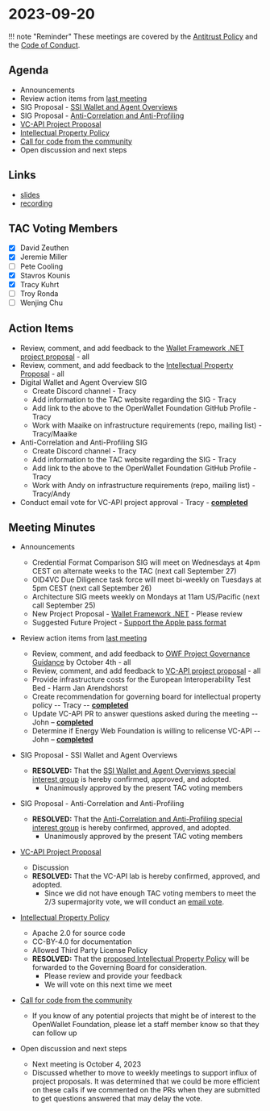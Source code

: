 [//]: # (SPDX-License-Identifier: CC-BY-4.0)

# 2023-09-20

!!! note "Reminder"
    These meetings are covered by the [Antitrust Policy](../../governance/antitrust.md) and the [Code of Conduct](../../governance/code-of-conduct.md).

## Agenda
- Announcements
- Review action items from [last meeting](./2023-09-06.md#action-items)
- SIG Proposal - [SSI Wallet and Agent Overviews](https://github.com/openwallet-foundation/tac/issues/56)
- SIG Proposal - [Anti-Correlation and Anti-Profiling](https://github.com/openwallet-foundation/tac/issues/57)
- [VC-API Project Proposal](https://github.com/openwallet-foundation/project-proposals/pull/12)
- [Intellectual Property Policy](https://docs.google.com/document/d/11hTvmHkM6FQGFQp-Lsq6sbTblgIaKWccV6a7nP1nFa0/edit)
- [Call for code from the community](https://github.com/openwallet-foundation/project-proposals)
- Open discussion and next steps

## Links
- [slides](https://docs.google.com/presentation/d/18fnNIsJSsyLVghINBK4iTqFP6UYacCJjP7jnDjxZcGw/edit?usp=sharing)
- [recording](https://zoom.us/rec/share/api73LV5M18PbQRQIaO0SLJ1YB0rMRZAg0-yDzVBHtW1t4LyHiJO29f3GhCV6g8P.7eANymN4gmo1-7Cq)

## TAC Voting Members

- [x] David Zeuthen
- [x] Jeremie Miller
- [ ] Pete Cooling
- [x] Stavros Kounis
- [x] Tracy Kuhrt
- [ ] Troy Ronda
- [ ] Wenjing Chu

## Action Items
- Review, comment, and add feedback to the [Wallet Framework .NET project proposal](https://github.com/openwallet-foundation/project-proposals/pull/16) - all
- Review, comment, and add feedback to the [Intellectual Property Proposal](https://docs.google.com/document/d/11hTvmHkM6FQGFQp-Lsq6sbTblgIaKWccV6a7nP1nFa0/edit#heading=h.sqcy373m3v6g) - all
- Digital Wallet and Agent Overview SIG
    - Create Discord channel - Tracy
    - Add information to the TAC website regarding the SIG - Tracy
    - Add link to the above to the OpenWallet Foundation GitHub Profile - Tracy
    - Work with Maaike on infrastructure requirements (repo, mailing list) - Tracy/Maaike
- Anti-Correlation and Anti-Profiling SIG
    - Create Discord channel - Tracy
    - Add information to the TAC website regarding the SIG - Tracy
    - Add link to the above to the OpenWallet Foundation GitHub Profile - Tracy
    - Work with Andy on infrastructure requirements (repo, mailing list) - Tracy/Andy
- Conduct email vote for VC-API project approval - Tracy - **[completed](https://lists.openwallet.foundation/g/TAC/message/79)**

## Meeting Minutes
- Announcements
    - Credential Format Comparison SIG will meet on Wednesdays at 4pm CEST on alternate weeks to the TAC (next call September 27)
    - OID4VC Due Diligence task force will meet bi-weekly on Tuesdays at 5pm CEST (next call September 26)
    - Architecture SIG meets weekly on Mondays at 11am US/Pacific (next call September 25)
    - New Project Proposal - [Wallet Framework .NET](https://github.com/openwallet-foundation/project-proposals/pull/16) - Please review
    - Suggested Future Project - [Support the Apple pass format](https://github.com/openwallet-foundation/project-proposals/issues/17)

- Review action items from [last meeting](./2023-09-06.md#action-items)
    - Review, comment, and add feedback to [OWF Project Governance Guidance](https://docs.google.com/document/d/1kXGWPNEOAX-7KzYMggFKtWZFO-0oTnyiOTjNFjjFOLo/edit) by October 4th - all
    - Review, comment, and add feedback to [VC-API project proposal](https://github.com/openwallet-foundation/project-proposals/pull/12) - all
    - Provide infrastructure costs for the European Interoperability Test Bed - Harm Jan Arendshorst
    - Create recommendation for governing board for intellectual property policy -- Tracy -- **[completed](https://docs.google.com/document/d/11hTvmHkM6FQGFQp-Lsq6sbTblgIaKWccV6a7nP1nFa0/edit)**
    - Update VC-API PR to answer questions asked during the meeting -- John – **[completed](https://github.com/openwallet-foundation/project-proposals/pull/12)**
    - Determine if Energy Web Foundation is willing to relicense VC-API -- John – **[completed](https://github.com/openwallet-foundation/project-proposals/pull/12#discussion_r1324748420)**

- SIG Proposal - SSI Wallet and Agent Overviews
    - **RESOLVED:** That the [SSI Wallet and Agent Overviews special interest group](https://github.com/openwallet-foundation/tac/issues/56) is hereby confirmed, approved, and adopted.
        - Unanimously approved by the present TAC voting members

- SIG Proposal - Anti-Correlation and Anti-Profiling 
    - **RESOLVED:** That the [Anti-Correlation and Anti-Profiling special interest group](https://github.com/openwallet-foundation/tac/issues/57) is hereby confirmed, approved, and adopted.
        - Unanimously approved by the present TAC voting members

- [VC-API Project Proposal](https://github.com/openwallet-foundation/project-proposals/pull/12)
    - Discussion
    - **RESOLVED:** That the VC-API lab is hereby confirmed, approved, and adopted.
        - Since we did not have enough TAC voting members to meet the 2/3 supermajority vote, we will conduct an [email vote](https://lists.openwallet.foundation/g/TAC/message/79).

- [Intellectual Property Policy](https://docs.google.com/document/d/11hTvmHkM6FQGFQp-Lsq6sbTblgIaKWccV6a7nP1nFa0/edit)
    - Apache 2.0 for source code
    - CC-BY-4.0 for documentation
    - Allowed Third Party License Policy
    - **RESOLVED:** That the [proposed Intellectual Property Policy](https://docs.google.com/document/d/11hTvmHkM6FQGFQp-Lsq6sbTblgIaKWccV6a7nP1nFa0/edit) will be forwarded to the Governing Board for consideration.
        - Please review and provide your feedback
        - We will vote on this next time we meet

- [Call for code from the community](https://github.com/openwallet-foundation/project-proposals)
    - If you know of any potential projects that might be of interest to the OpenWallet Foundation, please let a staff member know so that they can follow up

- Open discussion and next steps
    - Next meeting is October 4, 2023
    - Discussed whether to move to weekly meetings to support influx of project proposals. It was determined that we could be more efficient on these calls if we commented on the PRs when they are submitted to get questions answered that may delay the vote.
